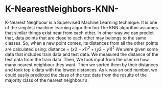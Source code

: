 # K-NearestNeighbors-KNN-

K-Nearest Neighbour is a Supervised Machine Learning
technique. It is one of the simplest machine learning algorithm
too.The KNN algorithm assumes that similar things exist near
from each other. In other way we can predict that, data points
that are close to each other may belongs to the same classes.
So, when a new point comes, its distances from all the other
points are calculated using:
distance = $(x2 − x1)^2 + (y2 − y1)^2$
We were given some data that includes train data
and test data. We measured the distance of the test data from
the train data. Then, We took input from the user on how many
nearest neighbour they want. Then we sorted them by their
distances and took top k data with the lowest distances. As k
was an odd number, we could easily predicted the class of the
test data from the results of the majority class of the nearest
neighbour’s.
